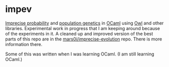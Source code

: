 impev
===

[Imprecise
probability](https://en.wikipedia.org/wiki/Imprecise_probability) and
[population genetics](https://en.wikipedia.org/wiki/Population_genetics)
in [OCaml](http://ocaml.org/) using
[Owl](https://github.com/ryanrhymes/owl) and other libraries.
Experimental work in progress that I am keeping around because of the
experiments in it.  A cleaned up and improved version of the best parts
of this repo are in the
[mars0i/imprecise-evolution](https://github.com/mars0i/imprecise-evolution)
repo.  There is more information there.

Some of this was written when I was learning OCaml.  (I am still learning
OCaml.)
